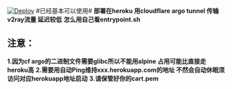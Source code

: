 [![Deploy](https://www.herokucdn.com/deploy/button.png)](https://heroku.com/deploy)
#已经基本可以使用#
**部署在heroku 用cloudflare argo tunnel 传输v2ray流量 延迟较低**
**怎么用自己看entrypoint.sh**
## 注意：
**1.因为cf argo的二进制文件需要glibc所以不能用alpine 占用可能比直接走heroku高**
**2.需要用自动Ping维持xxx.herokuapp.com的地址 不然会自动休眠须访问对应herokuapp地址启动**
**3.请保管好你的cart.pem**
